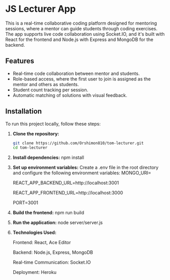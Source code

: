 # JS Lecturer App

This is a real-time collaborative coding platform designed for mentoring sessions, where a mentor can guide students through coding exercises. The app supports live code collaboration using Socket.IO, and it's built with React for the frontend and Node.js with Express and MongoDB for the backend.

## Features

- Real-time code collaboration between mentor and students.
- Role-based access, where the first user to join is assigned as the mentor and others as students.
- Student count tracking per session.
- Automatic matching of solutions with visual feedback.

## Installation

To run this project locally, follow these steps:

1. **Clone the repository:**

   ```bash
   git clone https://github.com/Orshimon810/tom-lecturer.git
   cd tom-lecturer

2. **Install dependencies:**
   npm install

3. **Set up environment variables:**
   Create a .env file in the root directory and configure the following environment variables:
   MONGO_URI=<Your MongoDB URI>
   
   REACT_APP_BACKEND_URL=http://localhost:3001
   
   REACT_APP_FRONTEND_URL=http://localhost:3000
   
   PORT=3001

5. **Build the frontend:**
    npm run build

6. **Run the application:**
   node server/server.js

7. **Technologies Used:**
   
   Frontend: React, Ace Editor
   
   Backend: Node.js, Express, MongoDB
   
   Real-time Communication: Socket.IO
   
   Deployment: Heroku


  

